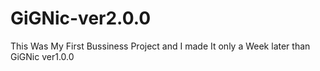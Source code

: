 # GiGNic-ver2.0.0
This Was My First Bussiness Project and I made It only a Week later than GiGNic ver1.0.0
